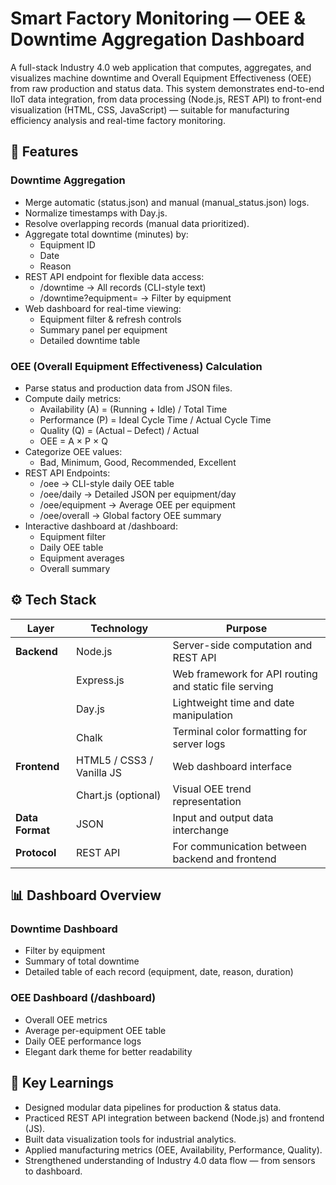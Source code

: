# Smart Factory Monitoring — OEE & Downtime Aggregation Dashboard

A full-stack Industry 4.0 web application that computes, aggregates, and visualizes machine downtime and Overall Equipment Effectiveness (OEE) from raw production and status data.
This system demonstrates end-to-end IIoT data integration, from data processing (Node.js, REST API) to front-end visualization (HTML, CSS, JavaScript) — suitable for manufacturing efficiency analysis and real-time factory monitoring.

## 🚀 Features
### Downtime Aggregation
  - Merge automatic (status.json) and manual (manual_status.json) logs.
  - Normalize timestamps with Day.js.
  - Resolve overlapping records (manual data prioritized).
  - Aggregate total downtime (minutes) by:
    - Equipment ID
    - Date
    - Reason
  - REST API endpoint for flexible data access:
    - /downtime → All records (CLI-style text)
    - /downtime?equipment=<id> → Filter by equipment
  - Web dashboard for real-time viewing:
    - Equipment filter & refresh controls
    - Summary panel per equipment
    - Detailed downtime table

### OEE (Overall Equipment Effectiveness) Calculation
  - Parse status and production data from JSON files.
  - Compute daily metrics:
    - Availability (A) = (Running + Idle) / Total Time
    - Performance (P) = Ideal Cycle Time / Actual Cycle Time
    - Quality (Q) = (Actual – Defect) / Actual
    - OEE = A × P × Q
  - Categorize OEE values:
    - Bad, Minimum, Good, Recommended, Excellent
  - REST API Endpoints:
    - /oee → CLI-style daily OEE table
    - /oee/daily → Detailed JSON per equipment/day
    - /oee/equipment → Average OEE per equipment
    - /oee/overall → Global factory OEE summary
  - Interactive dashboard at /dashboard:
    - Equipment filter
    - Daily OEE table
    - Equipment averages
    - Overall summary

## ⚙️ Tech Stack
| Layer           | Technology                | Purpose                                               |
| --------------- | ------------------------- | ----------------------------------------------------- |
| **Backend**     | Node.js                   | Server-side computation and REST API                  |
|                 | Express.js                | Web framework for API routing and static file serving |
|                 | Day.js                    | Lightweight time and date manipulation                |
|                 | Chalk                     | Terminal color formatting for server logs             |
| **Frontend**    | HTML5 / CSS3 / Vanilla JS | Web dashboard interface                               |
|                 | Chart.js (optional)       | Visual OEE trend representation                       |
| **Data Format** | JSON                      | Input and output data interchange                     |
| **Protocol**    | REST API                  | For communication between backend and frontend        |


## 📊 Dashboard Overview
### Downtime Dashboard
- Filter by equipment
- Summary of total downtime
- Detailed table of each record (equipment, date, reason, duration)

### OEE Dashboard (/dashboard)
- Overall OEE metrics
- Average per-equipment OEE table
- Daily OEE performance logs
- Elegant dark theme for better readability

## 🧩 Key Learnings
- Designed modular data pipelines for production & status data.
- Practiced REST API integration between backend (Node.js) and frontend (JS).
- Built data visualization tools for industrial analytics.
- Applied manufacturing metrics (OEE, Availability, Performance, Quality).
- Strengthened understanding of Industry 4.0 data flow — from sensors to dashboard.
